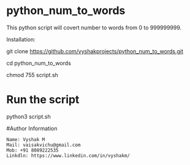 # python_num_to_words
This python script will covert number to words from 0 to 999999999.


Installation:

git clone https://github.com/vyshakprojects/python_num_to_words.git 

cd python_num_to_words

chmod 755 script.sh

# Run the script
python3 script.sh


#Author Information

    Name: Vyshak M
    Mail: vaisakvichu@gmail.com
    Mob: +91 8089222535
    Linkdln: https://www.linkedin.com/in/vyshakm/

